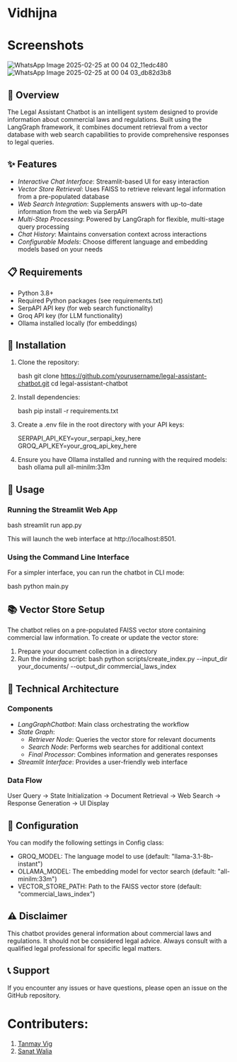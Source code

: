 # Vidhijna

# Screenshots
![WhatsApp Image 2025-02-25 at 00 04 02_11edc480](https://github.com/user-attachments/assets/31417c66-9833-44dc-b632-77ec29847cde) <br>
![WhatsApp Image 2025-02-25 at 00 04 03_db82d3b8](https://github.com/user-attachments/assets/817651a1-0eb2-4d07-b6f7-e03c8c578f7d)


## 🚀 Overview

The Legal Assistant Chatbot is an intelligent system designed to provide information about commercial laws and regulations. Built using the LangGraph framework, it combines document retrieval from a vector database with web search capabilities to provide comprehensive responses to legal queries.


## ✨ Features

- *Interactive Chat Interface*: Streamlit-based UI for easy interaction
- *Vector Store Retrieval*: Uses FAISS to retrieve relevant legal information from a pre-populated database
- *Web Search Integration*: Supplements answers with up-to-date information from the web via SerpAPI
- *Multi-Step Processing*: Powered by LangGraph for flexible, multi-stage query processing
- *Chat History*: Maintains conversation context across interactions
- *Configurable Models*: Choose different language and embedding models based on your needs

## 📋 Requirements

- Python 3.8+
- Required Python packages (see requirements.txt)
- SerpAPI API key (for web search functionality)
- Groq API key (for LLM functionality)
- Ollama installed locally (for embeddings)

## 💾 Installation

1. Clone the repository:

   bash
   git clone https://github.com/yourusername/legal-assistant-chatbot.git
   cd legal-assistant-chatbot
   

2. Install dependencies:

   bash
   pip install -r requirements.txt
   

3. Create a .env file in the root directory with your API keys:

   
   SERPAPI_API_KEY=your_serpapi_key_here
   GROQ_API_KEY=your_groq_api_key_here
   

4. Ensure you have Ollama installed and running with the required models:
   bash
   ollama pull all-minilm:33m
   

## 🚀 Usage

### Running the Streamlit Web App

bash
streamlit run app.py


This will launch the web interface at http://localhost:8501.

### Using the Command Line Interface

For a simpler interface, you can run the chatbot in CLI mode:

bash
python main.py


## 📚 Vector Store Setup

The chatbot relies on a pre-populated FAISS vector store containing commercial law information. To create or update the vector store:

1. Prepare your document collection in a directory
2. Run the indexing script:
   bash
   python scripts/create_index.py --input_dir your_documents/ --output_dir commercial_laws_index
   

## 🧩 Technical Architecture

### Components

- *LangGraphChatbot*: Main class orchestrating the workflow
- *State Graph*:
  - *Retriever Node*: Queries the vector store for relevant documents
  - *Search Node*: Performs web searches for additional context
  - *Final Processor*: Combines information and generates responses
- *Streamlit Interface*: Provides a user-friendly web interface

### Data Flow


User Query → State Initialization → Document Retrieval → Web Search → Response Generation → UI Display


## 🔧 Configuration

You can modify the following settings in Config class:

- GROQ_MODEL: The language model to use (default: "llama-3.1-8b-instant")
- OLLAMA_MODEL: The embedding model for vector search (default: "all-minilm:33m")
- VECTOR_STORE_PATH: Path to the FAISS vector store (default: "commercial_laws_index")

## ⚠ Disclaimer

This chatbot provides general information about commercial laws and regulations. It should not be considered legal advice. Always consult with a qualified legal professional for specific legal matters.

## 📞 Support

If you encounter any issues or have questions, please open an issue on the GitHub repository. 

# Contributers:
<ol>
   <li>
      <a href="https://github.com/tanmay-vig">Tanmay Vig</a>
   </li>
   <li>
      <a href="https://github.com/sanatwalia896">Sanat Walia</a>
   </li>
</ol>
